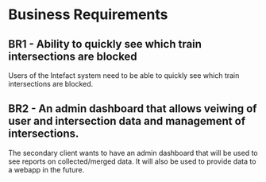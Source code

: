 # Business Requirements

## BR1 - Ability to quickly see which train intersections are blocked

Users of the Intefact system need to be able to quickly see which train intersections are blocked. 

## BR2 - An admin dashboard that allows veiwing of user and intersection data and management of intersections. 

The secondary client wants to have an admin dashboard that will be used to see reports on collected/merged data. It will also
be used to provide data to a webapp in the future.
